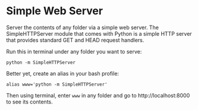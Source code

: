 # Simple Web Server

Server the contents of any folder via a simple web server. The SimpleHTTPServer module that comes with Python is a simple HTTP server that provides standard GET and HEAD request handlers. 

Run this in terminal under any folder you want to serve:
```
python -m SimpleHTTPServer
```

Better yet, create an alias in your bash profile:
```
alias www='python -m SimpleHTTPServer'
```

Then using terminal, enter `www` in any folder and go to http://localhost:8000 to see its contents.